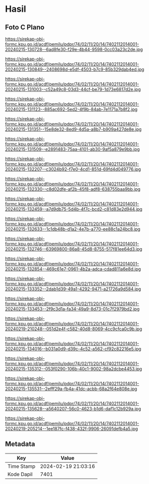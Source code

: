 # Hasil

## Foto C Plano

https://sirekap-obj-formc.kpu.go.id/acdf/pemilu/pdpr/74/02/11/20/14/7402112014001-20240215-130728--6ad8fe30-f29e-4b44-9598-0cc03a23c2de.jpg

https://sirekap-obj-formc.kpu.go.id/acdf/pemilu/pdpr/74/02/11/20/14/7402112014001-20240215-130849--2408698d-e5df-4503-b7c9-85b329dab4ed.jpg

https://sirekap-obj-formc.kpu.go.id/acdf/pemilu/pdpr/74/02/11/20/14/7402112014001-20240215-131003--c52a49c8-03d3-44cf-be79-1d73e6817d2e.jpg

https://sirekap-obj-formc.kpu.go.id/acdf/pemilu/pdpr/74/02/11/20/14/7402112014001-20240215-131123--885ac692-5ed2-4f9b-84ab-7e1171a7b8f2.jpg

https://sirekap-obj-formc.kpu.go.id/acdf/pemilu/pdpr/74/02/11/20/14/7402112014001-20240215-131351--15e8de32-8ed9-4d5a-a8b7-b909a427de8e.jpg

https://sirekap-obj-formc.kpu.go.id/acdf/pemilu/pdpr/74/02/11/20/14/7402112014001-20240215-131509--e2891483-75aa-4101-ab30-9af5a879e9bb.jpg

https://sirekap-obj-formc.kpu.go.id/acdf/pemilu/pdpr/74/02/11/20/14/7402112014001-20240215-132207--c3024b92-f7e0-4cd1-851d-69fd4d049776.jpg

https://sirekap-obj-formc.kpu.go.id/acdf/pemilu/pdpr/74/02/11/20/14/7402112014001-20240215-132330--c8d02dfe-af2b-45f8-adf8-638755baa9bb.jpg

https://sirekap-obj-formc.kpu.go.id/acdf/pemilu/pdpr/74/02/11/20/14/7402112014001-20240215-132459--a7d9db75-5d4b-4f7c-bcd2-c81d83e2d944.jpg

https://sirekap-obj-formc.kpu.go.id/acdf/pemilu/pdpr/74/02/11/20/14/7402112014001-20240215-132633--1c1db48b-d1a2-4e7b-a770-ee88c1a24bc8.jpg

https://sirekap-obj-formc.kpu.go.id/acdf/pemilu/pdpr/74/02/11/20/14/7402112014001-20240215-132746--63969800-86a8-45d8-8755-517f81ee64d3.jpg

https://sirekap-obj-formc.kpu.go.id/acdf/pemilu/pdpr/74/02/11/20/14/7402112014001-20240215-132854--469c61e7-0961-4b2a-adca-cdad811a6e8d.jpg

https://sirekap-obj-formc.kpu.go.id/acdf/pemilu/pdpr/74/02/11/20/14/7402112014001-20240215-133352--2dab1d39-49a1-4292-9471-a21726a9d584.jpg

https://sirekap-obj-formc.kpu.go.id/acdf/pemilu/pdpr/74/02/11/20/14/7402112014001-20240215-133453--2f9c3d1a-fa34-49a9-8d73-01c7f2979bd2.jpg

https://sirekap-obj-formc.kpu.go.id/acdf/pemilu/pdpr/74/02/11/20/14/7402112014001-20240219-210248--051d2e4f-c582-40d8-8069-4cc9cfca0c9b.jpg

https://sirekap-obj-formc.kpu.go.id/acdf/pemilu/pdpr/74/02/11/20/14/7402112014001-20240215-134016--b031a0d9-d39c-4c52-a562-cf92c82216e5.jpg

https://sirekap-obj-formc.kpu.go.id/acdf/pemilu/pdpr/74/02/11/20/14/7402112014001-20240215-135312--053f0290-106b-40c1-9002-98a2dcbe4453.jpg

https://sirekap-obj-formc.kpu.go.id/acdf/pemilu/pdpr/74/02/11/20/14/7402112014001-20240215-135531--2efff29a-fb4a-41dc-acbb-68a2f64e808e.jpg

https://sirekap-obj-formc.kpu.go.id/acdf/pemilu/pdpr/74/02/11/20/14/7402112014001-20240215-135628--a5640207-56c0-4623-b1d6-daf1c12b929a.jpg

https://sirekap-obj-formc.kpu.go.id/acdf/pemilu/pdpr/74/02/11/20/14/7402112014001-20240219-205214--1ee187fc-f438-432f-9906-26091defb4a5.jpg


## Metadata

| Key        | Value               |
| ---------- | ------------------- |
| Time Stamp | 2024-02-19 21:03:16 |
| Kode Dapil | 7401                |



